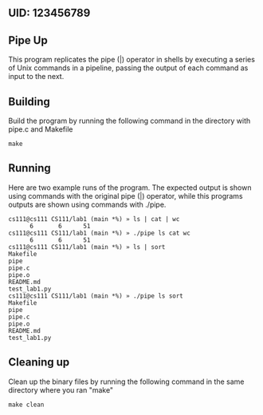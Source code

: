 ## UID: 123456789

## Pipe Up

This program replicates the pipe (|) operator in shells by executing a series of Unix commands in a pipeline, passing the output of each command as input to the next.

## Building

Build the program by running the following command in the directory with pipe.c and Makefile
``` shell
make
```

## Running

Here are two example runs of the program. The expected output is shown using commands with the original pipe (|) operator, while this programs outputs are shown using commands with ./pipe.
``` shell
cs111@cs111 CS111/lab1 (main *%) » ls | cat | wc   
      6       6      51
cs111@cs111 CS111/lab1 (main *%) » ./pipe ls cat wc
      6       6      51
cs111@cs111 CS111/lab1 (main *%) » ls | sort
Makefile
pipe
pipe.c
pipe.o
README.md
test_lab1.py
cs111@cs111 CS111/lab1 (main *%) » ./pipe ls sort  
Makefile
pipe
pipe.c
pipe.o
README.md
test_lab1.py
```

## Cleaning up

Clean up the binary files by running the following command in the same directory where you ran "make"
``` shell
make clean
```
